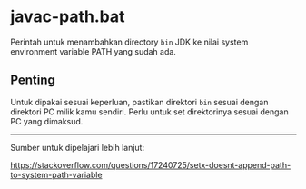 # javac-path.bat

Perintah untuk menambahkan directory `bin` JDK ke nilai system environment variable PATH yang sudah ada.

## Penting

Untuk dipakai sesuai keperluan, pastikan direktori `bin` sesuai dengan direktori PC milik kamu sendiri. Perlu untuk set direktorinya sesuai dengan PC yang dimaksud.

---

Sumber untuk dipelajari lebih lanjut:

https://stackoverflow.com/questions/17240725/setx-doesnt-append-path-to-system-path-variable
